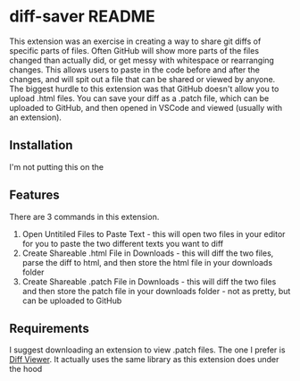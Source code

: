 # diff-saver README

This extension was an exercise in creating a way to share git diffs of specific parts of files.  Often GitHub will show more parts of the files changed than actually did, or get messy with whitespace or rearranging changes.  This allows users to paste in the code before and after the changes, and will spit out a file that can be shared or viewed by anyone.  The biggest hurdle to this extension was that GitHub doesn't allow you to upload .html files.  You can save your diff as a .patch file, which can be uploaded to GitHub, and then opened in VSCode and viewed (usually with an extension).

## Installation

I'm not putting this on the 

## Features

There are 3 commands in this extension.

1. Open Untitiled Files to Paste Text - this will open two files in your editor for you to paste the two different texts you want to diff
2. Create Shareable .html File in Downloads - this will diff the two files, parse the diff to html, and then store the html file in your downloads folder
3. Create Shareable .patch File in Downloads - this will diff the two files and then store the patch file in your downloads folder - not as pretty, but can be uploaded to GitHub

## Requirements

I suggest downloading an extension to view .patch files.  The one I prefer is [Diff Viewer](https://marketplace.visualstudio.com/items?itemName=caponetto.vscode-diff-viewer).  It actually uses the same library as this extension does under the hood
